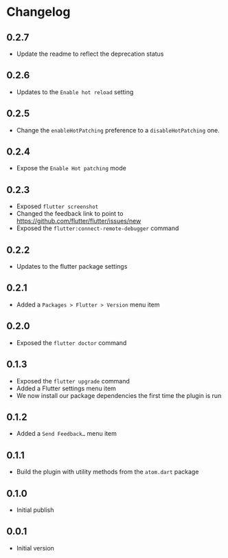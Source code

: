 # Changelog

## 0.2.7
- Update the readme to reflect the deprecation status

## 0.2.6
- Updates to the `Enable hot reload` setting

## 0.2.5
- Change the `enableHotPatching` preference to a `disableHotPatching` one.

## 0.2.4
- Expose the `Enable Hot patching` mode

## 0.2.3
- Exposed `flutter screenshot`
- Changed the feedback link to point to https://github.com/flutter/flutter/issues/new
- Exposed the `flutter:connect-remote-debugger` command

## 0.2.2
- Updates to the flutter package settings

## 0.2.1
- Added a `Packages > Flutter > Version` menu item

## 0.2.0
- Exposed the `flutter doctor` command

## 0.1.3
- Exposed the `flutter upgrade` command
- Added a Flutter settings menu item
- We now install our package dependencies the first time the plugin is run

## 0.1.2
- Added a `Send Feedback…` menu item

## 0.1.1
- Build the plugin with utility methods from the `atom.dart` package

## 0.1.0
- Initial publish

## 0.0.1
- Initial version
